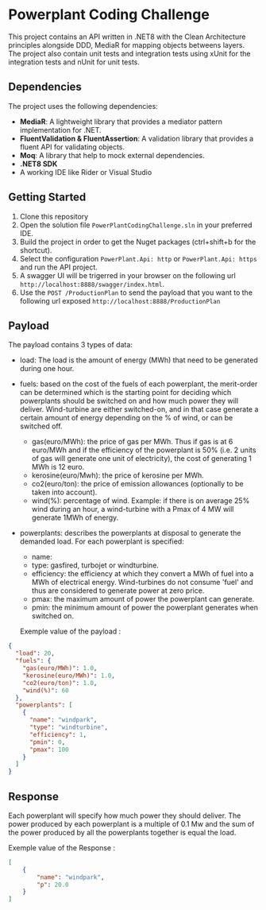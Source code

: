 # Powerplant Coding Challenge

This project contains an API written in .NET8 with the Clean Architecture principles alongside DDD, MediaR for mapping objects betweens layers.
The project also contain unit tests and integration tests using xUnit for the integration tests and nUnit for unit tests.

## Dependencies

The project uses the following dependencies:

- **MediaR**: A lightweight library that provides a mediator pattern implementation for .NET.
- **FluentValidation & FluentAssertion**: A validation library that provides a fluent API for validating objects.
- **Moq**: A library that help to mock external dependencies.
- **.NET8 SDK**
- A working IDE like Rider or Visual Studio

## Getting Started

1. Clone this repository
2. Open the solution file `PowerPlantCodingChallenge.sln` in your preferred IDE.
3. Build the project in order to get the Nuget packages (ctrl+shift+b for the shortcut).
4. Select the configuration `PowerPlant.Api: http` or `PowerPlant.Api: https` and run the API project.
5. A swagger UI will be trigerred in your browser on the following url `http://localhost:8888/swagger/index.html`.
6. Use the `POST /ProductionPlan` to send the payload that you want to the following url exposed `http://localhost:8888/ProductionPlan`

## Payload

The payload contains 3 types of data:
 - load: The load is the amount of energy (MWh) that need to be generated during one hour.
 - fuels: based on the cost of the fuels of each powerplant, the merit-order can be determined which is the starting point for deciding which powerplants should be switched on and how much power they will deliver.  Wind-turbine are either switched-on, and in that case generate a certain amount of energy depending on the % of wind, or can be switched off. 
   - gas(euro/MWh): the price of gas per MWh. Thus if gas is at 6 euro/MWh and if the efficiency of the powerplant is 50% (i.e. 2 units of gas will generate one unit of electricity), the cost of generating 1 MWh is 12 euro.
   - kerosine(euro/Mwh): the price of kerosine per MWh.
   - co2(euro/ton): the price of emission allowances (optionally to be taken into account).
   - wind(%): percentage of wind. Example: if there is on average 25% wind during an hour, a wind-turbine with a Pmax of 4 MW will generate 1MWh of energy.
 - powerplants: describes the powerplants at disposal to generate the demanded load. For each powerplant is specified:
   - name:
   - type: gasfired, turbojet or windturbine.
   - efficiency: the efficiency at which they convert a MWh of fuel into a MWh of electrical energy. Wind-turbines do not consume 'fuel' and thus are considered to generate power at zero price.
   - pmax: the maximum amount of power the powerplant can generate.
   - pmin: the minimum amount of power the powerplant generates when switched on. 

   Exemple value of the payload :

```json
{
  "load": 20,
  "fuels": {
    "gas(euro/MWh)": 1.0,
    "kerosine(euro/MWh)": 1.0,
    "co2(euro/ton)": 1.0,
    "wind(%)": 60
  },
  "powerplants": [
    {
      "name": "windpark",
      "type": "windturbine",
      "efficiency": 1,
      "pmin": 0,
      "pmax": 100
    }
  ]
}
```

## Response

Each powerplant will specify how much power they should deliver. 
The power produced by each powerplant is a multiple of 0.1 Mw and the sum of the power produced by all the powerplants together is equal the load.

Exemple value of the Response : 

```json
[
    {
        "name": "windpark",
        "p": 20.0
    }
]
```